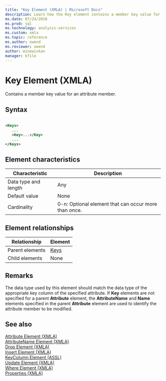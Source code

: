 ```yaml
---
title: "Key Element (XMLA) | Microsoft Docs"
description: Learn how the Key element contains a member key value for an attribute member.
ms.date: 07/24/2018
ms.prod: sql
ms.technology: analysis-services
ms.custom: xmla
ms.topic: reference
ms.author: owend
ms.reviewer: owend
author: minewiskan
manager: kfile
---
```

# Key Element (XMLA)

  Contains a member key value for an attribute member.  
  
## Syntax  
  
```xml  
  
<Keys>  
   ...  
   <Key>...</Key>  
   ...  
</Keys>  
```  
  
## Element characteristics  
  
|Characteristic|Description|  
|--------------------|-----------------|  
|Data type and length|Any|  
|Default value|None|  
|Cardinality|0-n: Optional element that can occur more than once.|  
  
## Element relationships  
  
|Relationship|Element|  
|------------------|-------------|  
|Parent elements|[Keys](../xml-elements-properties/keys-element-xmla.md)|  
|Child elements|None|  
  
## Remarks  
 The data type used by this element should match the data type of the appropriate key column of the specified attribute. If **Key** elements are not specified for a parent **Attribute** element, the **AttributeName** and **Name** elements specified in the parent **Attribute** element are used to identify the attribute member to be modified.  
  
## See also
 [Attribute Element &#40;XMLA&#41;](../xml-elements-properties/attribute-element-xmla.md)   
 [AttributeName Element &#40;XMLA&#41;](../xml-elements-properties/attributename-element-xmla.md)   
 [Drop Element &#40;XMLA&#41;](../xml-elements-commands/drop-element-xmla.md)   
 [Insert Element &#40;XMLA&#41;](../xml-elements-commands/insert-element-xmla.md)   
 [KeyColumn Element &#40;ASSL&#41;](../../assl/objects/keycolumn-element-assl.md)   
 [Update Element &#40;XMLA&#41;](../xml-elements-commands/update-element-xmla.md)   
 [Where Element &#40;XMLA&#41;](../xml-elements-properties/where-element-xmla.md)   
 [Properties &#40;XMLA&#41;](../xml-elements-properties/xml-elements-properties.md)  
  
  
